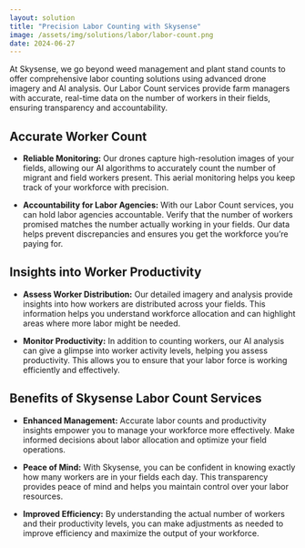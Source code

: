 ```yaml
---
layout: solution
title: "Precision Labor Counting with Skysense"
image: /assets/img/solutions/labor/labor-count.png
date: 2024-06-27
---
```


At Skysense, we go beyond weed management and plant stand counts to offer comprehensive labor counting solutions using advanced drone imagery and AI analysis. Our Labor Count services provide farm managers with accurate, real-time data on the number of workers in their fields, ensuring transparency and accountability.

## Accurate Worker Count

- **Reliable Monitoring:** Our drones capture high-resolution images of your fields, allowing our AI algorithms to accurately count the number of migrant and field workers present. This aerial monitoring helps you keep track of your workforce with precision.

- **Accountability for Labor Agencies:** With our Labor Count services, you can hold labor agencies accountable. Verify that the number of workers promised matches the number actually working in your fields. Our data helps prevent discrepancies and ensures you get the workforce you’re paying for.

## Insights into Worker Productivity

- **Assess Worker Distribution:** Our detailed imagery and analysis provide insights into how workers are distributed across your fields. This information helps you understand workforce allocation and can highlight areas where more labor might be needed.

- **Monitor Productivity:**  In addition to counting workers, our AI analysis can give a glimpse into worker activity levels, helping you assess productivity. This allows you to ensure that your labor force is working efficiently and effectively.

## Benefits of Skysense Labor Count Services

- **Enhanced Management:** Accurate labor counts and productivity insights empower you to manage your workforce more effectively. Make informed decisions about labor allocation and optimize your field operations.

- **Peace of Mind:** With Skysense, you can be confident in knowing exactly how many workers are in your fields each day. This transparency provides peace of mind and helps you maintain control over your labor resources.

- **Improved Efficiency:** By understanding the actual number of workers and their productivity levels, you can make adjustments as needed to improve efficiency and maximize the output of your workforce.